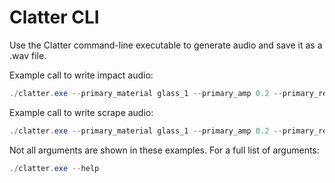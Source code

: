 # Clatter CLI

Use the Clatter command-line executable to generate audio and save it as a .wav file.

Example call to write impact audio:

```powershell
./clatter.exe --primary_material glass_1 --primary_amp 0.2 --primary_resonance 0.2 --primary_mass 1 --secondary_material stone_4 --secondary_amp 0.5 --secondary_resonance 0.1 --secondary_mass 100 --speed 1 --type impact --path out.wav
```

Example call to write scrape audio:

```powershell
./clatter.exe --primary_material glass_1 --primary_amp 0.2 --primary_resonance 0.2 --primary_mass 1 --secondary_material stone_4 --secondary_amp 0.5 --secondary_resonance 0.1 --secondary_mass 100 --speed 1 --type scrape --scrape_material ceramic --duration 3 --path out.wav
```

Not all arguments are shown in these examples. For a full list of arguments:

```powershell
./clatter.exe --help
```
